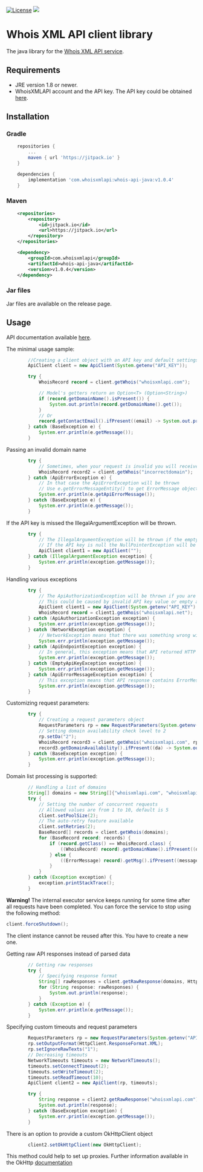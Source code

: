 [![License](https://img.shields.io/badge/License-Apache%202.0-blue.svg)](https://opensource.org/licenses/Apache-2.0) [![](https://jitpack.io/v/com.whoisxmlapi/whois-api-java.svg)](https://jitpack.io/#com.whoisxmlapi/whois-api-java)

# Whois XML API client library
The java library for the [Whois XML API service](https://whois.whoisxmlapi.com/).

## Requirements
* JRE version 1.8 or newer.
* WhoisXMLAPI account and the API key. The API key could be obtained [here](https://user.whoisxmlapi.com/products).

## Installation

### Gradle
```groovy
    repositories {
        ...
        maven { url 'https://jitpack.io' }
    }
```
```groovy
    dependencies {
        implementation 'com.whoisxmlapi:whois-api-java:v1.0.4'
    }
```

### Maven

```xml
    <repositories>
        <repository>
            <id>jitpack.io</id>
            <url>https://jitpack.io</url>
        </repository>
    </repositories>
```
```xml
	<dependency>
	    <groupId>com.whoisxmlapi</groupId>
	    <artifactId>whois-api-java</artifactId>
	    <version>v1.0.4</version>
	</dependency>
```
### Jar files
Jar files are available on the release page.


## Usage
API documentation available [here](https://whois.whoisxmlapi.com/documentation/making-requests).

The minimal usage sample:
```java
        //Creating a client object with an API key and default settings
        ApiClient client = new ApiClient(System.getenv("API_KEY"));

        try {
            WhoisRecord record = client.getWhois("whoisxmlapi.com");

            // Model's getters return an Option<T> (Option<String>)
            if (record.getDomainName().isPresent()) {
                System.out.println(record.getDomainName().get());
            }
            // Or
            record.getContactEmail().ifPresent((email) -> System.out.println(email));
        } catch (BaseException e) {
            System.err.println(e.getMessage());
        }
```

Passing an invalid domain name
```java
        try {
            // Sometimes, when your request is invalid you will receive an error response
            WhoisRecord record2 = client.getWhois("incorrectdomain");
        } catch (ApiErrorException e) {
            // In that case the ApiErrorException will be thrown
            // Use e.getErrorMessageEntity() to get ErrorMessage object (Could be a null!)
            System.err.println(e.getApiErrorMessage());
        } catch (BaseException e) {
            System.err.println(e.getMessage());
        }
```

If the API key is missed the IllegalArgumentException will be thrown.
```java
        try {
            // The IllegalArgumentException will be thrown if the empty API key is specified
            // If the API key is null the NullPointerException will be thrown
            ApiClient client1 = new ApiClient("");
        } catch (IllegalArgumentException exception) {
            System.err.println(exception.getMessage());
        }
```

Handling various exceptions
```java
        try {
            // The ApiAuthorizationException will be thrown if you are not permitted to perform queries
            // This could be caused by invalid API key value or empty account balance
            ApiClient client1 = new ApiClient(System.getenv("API_KEY").replace('0', '9'));
            WhoisRecord record = client1.getWhois("whoisxmlapi.net");
        } catch (ApiAuthorizationException exception) {
            System.err.println(exception.getMessage());
        } catch (NetworkException exception) {
            // NetworkException means that there was something wrong with connection
            System.err.println(exception.getMessage());
        } catch (ApiEndpointException exception) {
            // In general, this exception means that API returned HTTP 5XX code
            System.err.println(exception.getMessage());
        } catch (EmptyApiKeyException exception) {
            System.err.println(exception.getMessage());
        } catch (ApiErrorMessageException exception) {
            // This exception means that API response contains ErrorMessage field
            System.err.println(exception.getMessage());
        }
```

Customizing request parameters:
```java
        try {
            // Creating a request parameters object
            RequestParameters rp = new RequestParameters(System.getenv("API_KEY"));
            // Setting domain availability check level to 2
            rp.setDa("2");
            WhoisRecord record3 = client.getWhois("whoisxmlapi.com", rp);
            record3.getDomainAvailability().ifPresent((da) -> System.out.println(da));
        } catch (BaseException exception) {
            System.err.println(exception.getMessage());
        }
```

Domain list processing is supported:
```java
        // Handling a list of domains
        String[] domains = new String[]{"whoisxmlapi.com", "whoisxmlapi.net", "incorrectdomain"};
        try {
            // Setting the number of concurrent requests
            // Allowed values are from 1 to 10, default is 5
            client.setPoolSize(2);
            // The auto-retry feature available
            client.setRetries(2);
            BaseRecord[] records = client.getWhois(domains);
            for (BaseRecord record: records) {
                if (record.getClass() == WhoisRecord.class) {
                    ((WhoisRecord) record).getDomainName().ifPresent((domain) -> System.out.println(domain));
                } else {
                    ((ErrorMessage) record).getMsg().ifPresent((message) -> System.out.println(message));
                }
            }
        } catch (Exception exception) {
            exception.printStackTrace();
        }
```
**Warning!** The internal executor service keeps running for some time after all requests have been completed.
You can force the service to stop using the following method:
```java
client.forceShutdown();
```
The client instance cannot be reused after this. You have to create a new one.

Getting raw API responses instead of parsed data
```java
        // Getting raw responses
        try {
            // Specifying response format
            String[] rawResponses = client.getRawResponse(domains, HttpClient.ResponseFormat.XML);
            for (String response: rawResponses) {
                System.out.println(response);
            }
        } catch (Exception e) {
            System.err.println(e.getMessage());
        }
```

Specifying custom timeouts and request parameters
```java
        RequestParameters rp = new RequestParameters(System.getenv("API_KEY"));
        rp.setOutputFormat(HttpClient.ResponseFormat.XML);
        rp.setIgnoreRawTexts("1");
        // Decreasing timeouts
        NetworkTimeouts timeouts = new NetworkTimeouts();
        timeouts.setConnectTimeout(2);
        timeouts.setWriteTimeout(2);
        timeouts.setReadTimeout(10);
        ApiClient client2 = new ApiClient(rp, timeouts);

        try {
            String response = client2.getRawResponse("whoisxmlapi.com");
            System.out.println(response);
        } catch (BaseException exception) {
            System.err.println(exception.getMessage());
        }
```

There is an option to provide a custom OkHttpClient object
```java
        client2.setOkHttpClient(new OkHttpClient);
```
This method could help to set up proxies. Further information available in the OkHttp [documentation](https://square.github.io/okhttp/)

